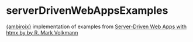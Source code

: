 # serverDrivenWebAppsExamples 

[{ambiroix}](https://github.com/ambiorix-web/ambiorix-htmx/tree/main) implementation of examples from  [Server-Driven Web Apps with htmx by  by R. Mark Volkmann](https://pragprog.com/titles/mvhtmx/server-driven-web-apps-with-htmx/)
